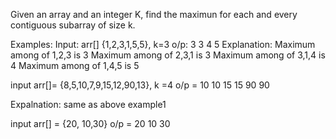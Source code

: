 Given an array and an integer K, find the maximun for each and every contiguous subarray of size k.

Examples: 
Input: arr[] {1,2,3,1,5,5}, k=3
o/p: 3 3 4 5
Explanation: 
Maximum among of 1,2,3 is 3
Maximum among of 2,3,1 is 3
Maximum among of 3,1,4 is 4
Maximum among of 1,4,5 is 5

input arr[]= {8,5,10,7,9,15,12,90,13}, k =4
o/p = 10 10 15 15 90 90

Expalnation: same as above example1

input arr[] = {20, 10,30}
o/p =  20 10 30